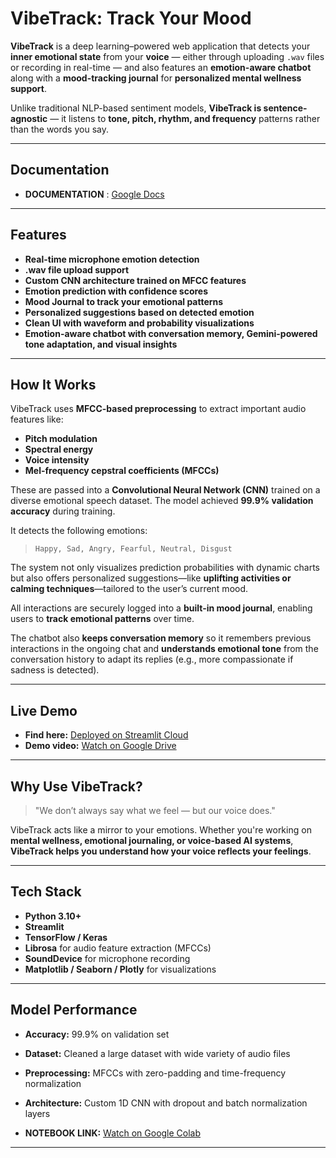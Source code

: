 # VibeTrack: Track Your Mood

**VibeTrack** is a deep learning–powered web application that detects your **inner emotional state** from your **voice** — either through uploading `.wav` files or recording in real-time — and also features an **emotion-aware chatbot** along with a **mood-tracking journal** for **personalized mental wellness support**.

Unlike traditional NLP-based sentiment models, **VibeTrack is sentence-agnostic** — it listens to **tone, pitch, rhythm, and frequency** patterns rather than the words you say.

---

## Documentation
 - **DOCUMENTATION** : [Google Docs](https://docs.google.com/document/d/1NRAnSWmeb2uLy2gNMw9GGrdpRaMD2gkVlX_S1khh0ZA/edit?usp=sharing)
   
---

## Features

- **Real-time microphone emotion detection**
- **.wav file upload support**
- **Custom CNN architecture trained on MFCC features**
- **Emotion prediction with confidence scores**
- **Mood Journal to track your emotional patterns**
- **Personalized suggestions based on detected emotion**
- **Clean UI with waveform and probability visualizations**
- **Emotion-aware chatbot with conversation memory, Gemini-powered tone adaptation, and visual insights**

---

## How It Works

VibeTrack uses **MFCC-based preprocessing** to extract important audio features like:

- **Pitch modulation**
- **Spectral energy**
- **Voice intensity**
- **Mel-frequency cepstral coefficients (MFCCs)**

These are passed into a **Convolutional Neural Network (CNN)** trained on a diverse emotional speech dataset. The model achieved **99.9% validation accuracy** during training.

It detects the following emotions:

> `Happy, Sad, Angry, Fearful, Neutral, Disgust`

The system not only visualizes prediction probabilities with dynamic charts but also offers personalized suggestions—like **uplifting activities or calming techniques**—tailored to the user’s current mood. 

All interactions are securely logged into a **built-in mood journal**, enabling users to **track emotional patterns** over time.

The chatbot also **keeps conversation memory** so it remembers previous interactions in the ongoing chat and **understands emotional tone** from the conversation history to adapt its replies (e.g., more compassionate if sadness is detected).

---

## Live Demo

- **Find here:**  [Deployed on Streamlit Cloud](https://trackyourmood.streamlit.app/) 
- **Demo video:** [Watch on Google Drive](https://drive.google.com/file/d/1ow1KIWIiqMHQIy5jEuyA1xRvyxLcmsvJ/view?usp=sharing)

---

## Why Use VibeTrack?

> "We don’t always say what we feel — but our voice does."

VibeTrack acts like a mirror to your emotions. Whether you're working on **mental wellness, emotional journaling, or voice-based AI systems**, **VibeTrack helps you understand how your voice reflects your feelings**.

---

## Tech Stack

- **Python 3.10+**
- **Streamlit**
- **TensorFlow / Keras**
- **Librosa** for audio feature extraction (MFCCs)
- **SoundDevice** for microphone recording
- **Matplotlib / Seaborn / Plotly** for visualizations

---

## Model Performance

- **Accuracy:** 99.9% on validation set  
- **Dataset:** Cleaned a large dataset with wide variety of audio files  
- **Preprocessing:** MFCCs with zero-padding and time-frequency normalization  
- **Architecture:** Custom 1D CNN with dropout and batch normalization layers  

- **NOTEBOOK LINK:** [Watch on Google Colab](https://colab.research.google.com/drive/1yS6nrDhy8DZhQF4Acub2UA3gfuzBuMth?usp=sharing)
---
